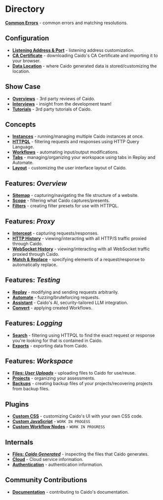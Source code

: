 # Directory

**[Common Errors](/common_errors.md)** - common errors and matching resolutions.


## Configuration

- **[Listening Address & Port](/configuration/listening_address.md)** - listening address customization.
- **[CA Certificate](/configuration/import_ca_certificate.md)** - downloading Caido's CA Certificate and importing it to your browser.
- **[Data Location](/configuration/data_location.md)** - where Caido generated data is stored/customizing the location.

## Show Case

- **[Overviews](/show_case/overviews.md)** - 3rd party reviews of Caido.
- **[Interviews](/show_case/interviews.md)** - insight from the development team!
- **[Tutorials](/show_case/tutorials.md)** - 3rd party tutorials of Caido.

## Concepts

- **[Instances](/concepts/instances.md)** - running/managing multiple Caido instances at once.
- **[HTTPQL](/concepts/httpql.md)** - filtering requests and responses using HTTP Query Language.
- **[Workflows](/concepts/workflows.md)** - automating input/output modifications.
- **[Tabs](/concepts/tabs.md)** - managing/organizing your workspace using tabs in Replay and Automate.
- **[Layout](/concepts/layout.md)** - customizing the user interface layout of Caido.

## Features: _Overview_

- **[Sitemap](/features/overview/sitemap.md)** - capturing/navigating the file structure of a website.
- **[Scope](/features/overview/scope.md)** - filtering what Caido captures/presents.
- **[Filters](/features/overview/filters.md)** - creating filter presets for use with HTTPQL.

## Features: _Proxy_

- **[Intercept](/features/proxy/intercept.md)** - capturing requests/responses.
- **[HTTP History](/features/proxy/http_history.md)** - viewing/interacting with all HTTP/S traffic proxied through Caido.
- **[WebSocket History](/features/proxy/ws_history.md)** - viewing/interacting with all WebSocket traffic proxied through Caido.
- **[Match & Replace](/features/proxy/match_replace.md)** - specifying elements of a request/response to automatically replace.

## Features: _Testing_

- **[Replay](/features/testing/replay.md)** - modifying and sending requests arbitrarily.
- **[Automate](/features/testing/automate.md)** - fuzzing/bruteforcing requests.
- **[Assistant](/features/testing/assistant.md)** - Caido's AI, security-tailored LLM integration.
- **[Convert](/features/testing/workflows/convert.md)** - applying created Workflows.

## Features: _Logging_

- **[Search](/features/logging/search.md)** - filtering using HTTPQL to find the exact request or response you're looking for that is contained in Caido.
- **[Exports](/features/logging/exports.md)** - exporting data from Caido.

## Features: _Workspace_

- **[Files: _User Uploads_](/features/workspace/files.md)** - uploading files to Caido for use/reuse.
- **[Projects](/features/workspace/projects.md)** - organizing your assessments.
- **[Backups](/features/workspace/backups.md)** - creating backup files of your projects/recovering projects from backup files.

## Plugins

- **[Custom CSS](/plugins/custom_css.md)** - customizing Caido's UI with your own CSS code.
- **[Custom JavaScript](/plugins/custom_js.md)** - `WORK IN PROGESS`
- **[Custom Workflow Nodes](/plugins/custom_workflow_nodes.md)** - `WORK IN PROGRESS`

## Internals

- **[Files: _Caido Generated_](/internals/files.md)** - inspecting the files that Caido generates.
- **[Cloud](/internals/cloud.md)** - Cloud service information.
- **[Authentication](/internals/authentication.md)** - authentication information.

## Community Contributions

- **[Documentation](/contributions/documentation.md)** - contributing to Caido's documentation.

